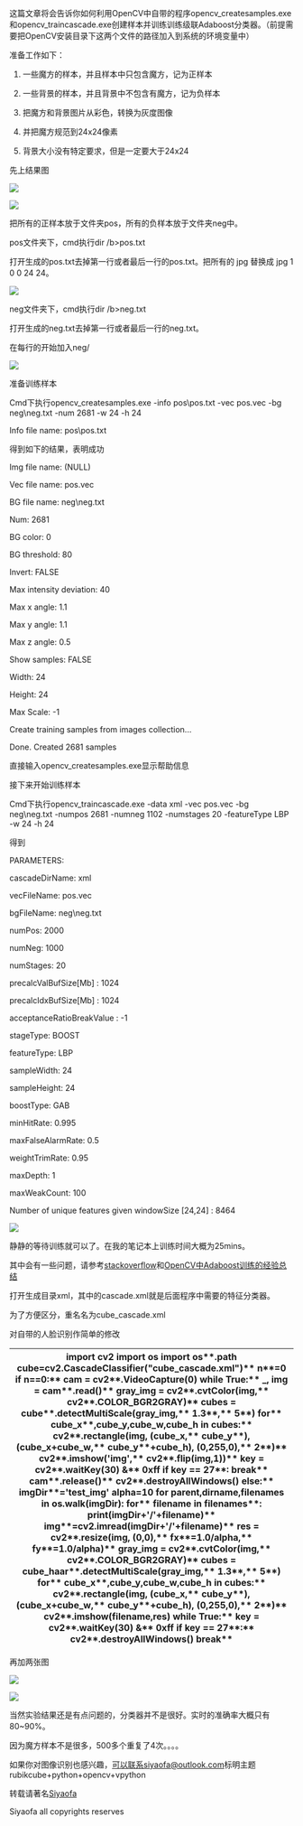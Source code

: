 这篇文章将会告诉你如何利用OpenCV中自带的程序opencv\_createsamples.exe和opencv\_traincascade.exe创建样本并训练训练级联Adaboost分类器。（前提需要把OpenCV安装目录下这两个文件的路径加入到系统的环境变量中）

准备工作如下：

1.  一些魔方的样本，并且样本中只包含魔方，记为正样本

2.  一些背景的样本，并且背景中不包含有魔方，记为负样本

3.  把魔方和背景图片从彩色，转换为灰度图像

4.  并把魔方规范到24x24像素

5.  背景大小没有特定要求，但是一定要大于24x24

先上结果图

![](media/d1954998aaff1a9f2043c7b6810f7f07.png)

![](media/37cd79ebaf1577c4182ce98e801c0f5b.png)

把所有的正样本放于文件夹pos，所有的负样本放于文件夹neg中。

pos文件夹下，cmd执行dir /b\>pos.txt

打开生成的pos.txt去掉第一行或者最后一行的pos.txt。把所有的 jpg 替换成 jpg 1 0 0
24 24。

![](media/4eafc7ce0fd98a1e3386970b9a584937.png)

neg文件夹下，cmd执行dir /b\>neg.txt

打开生成的neg.txt去掉第一行或者最后一行的neg.txt。

在每行的开始加入neg/

![](media/6d5ce5ce6bc6a0683b71a77045d547ff.png)

准备训练样本

Cmd下执行opencv\_createsamples.exe -info pos\\pos.txt -vec pos.vec -bg
neg\\neg.txt -num 2681 -w 24 -h 24

Info file name: pos\\pos.txt

得到如下的结果，表明成功

Img file name: (NULL)

Vec file name: pos.vec

BG file name: neg\\neg.txt

Num: 2681

BG color: 0

BG threshold: 80

Invert: FALSE

Max intensity deviation: 40

Max x angle: 1.1

Max y angle: 1.1

Max z angle: 0.5

Show samples: FALSE

Width: 24

Height: 24

Max Scale: -1

Create training samples from images collection...

Done. Created 2681 samples

直接输入opencv\_createsamples.exe显示帮助信息

接下来开始训练样本

Cmd下执行opencv\_traincascade.exe -data xml -vec pos.vec -bg neg\\neg.txt
-numpos 2681 -numneg 1102 -numstages 20 -featureType LBP -w 24 -h 24

得到

PARAMETERS:

cascadeDirName: xml

vecFileName: pos.vec

bgFileName: neg\\neg.txt

numPos: 2000

numNeg: 1000

numStages: 20

precalcValBufSize[Mb] : 1024

precalcIdxBufSize[Mb] : 1024

acceptanceRatioBreakValue : -1

stageType: BOOST

featureType: LBP

sampleWidth: 24

sampleHeight: 24

boostType: GAB

minHitRate: 0.995

maxFalseAlarmRate: 0.5

weightTrimRate: 0.95

maxDepth: 1

maxWeakCount: 100

Number of unique features given windowSize [24,24] : 8464

![](media/69d5e404c700781586a7fdb310ca3da1.png)

静静的等待训练就可以了。在我的笔记本上训练时间大概为25mins。

其中会有一些问题，请参考[stackoverflow](http://stackoverflow.com/questions/16058080/how-to-train-cascade-properly)和[OpenCV中Adaboost训练的经验总结](http://blog.csdn.net/xidianzhimeng/article/details/42147601)

打开生成目录xml，其中的cascade.xml就是后面程序中需要的特征分类器。

为了方便区分，重名名为cube\_cascade.xml

对自带的人脸识别作简单的修改

| **import** cv2 **import** os **import** os**.**path cube**=**cv2**.**CascadeClassifier**(**"cube\_cascade.xml"**)** n**=**0 **if** n**==**0**:** cam **=** cv2**.**VideoCapture**(**0**) while True:** \_**,** img **=** cam**.**read**()** gray\_img **=** cv2**.**cvtColor**(**img**,** cv2**.**COLOR\_BGR2GRAY**)** cubes **=** cube**.**detectMultiScale**(**gray\_img**,** 1.3**,** 5**) for** cube\_x**,**cube\_y**,**cube\_w**,**cube\_h **in** cubes**:** cv2**.**rectangle**(**img**, (**cube\_x**,** cube\_y**), (**cube\_x**+**cube\_w**,** cube\_y**+**cube\_h**), (**0**,**255**,**0**),** 2**)** cv2**.**imshow**(**'img'**,** cv2**.**flip**(**img**,**1**))** key **=** cv2**.**waitKey**(**30**) &** 0xff **if** key **==** 27**: break** cam**.**release**()** cv2**.**destroyAllWindows**() else:** imgDir**=**'test\_img' alpha**=**10 **for** parent**,**dirname**,**filenames **in** os**.**walk**(**imgDir**): for** filename **in** filenames**: print(**imgDir**+**'/'**+**filename**)** img**=**cv2**.**imread**(**imgDir**+**'/'**+**filename**)** res **=** cv2**.**resize**(**img**, (**0**,**0**),** fx**=**1.0**/**alpha**,** fy**=**1.0**/**alpha**)** gray\_img **=** cv2**.**cvtColor**(**img**,** cv2**.**COLOR\_BGR2GRAY**)** cubes **=** cube\_haar**.**detectMultiScale**(**gray\_img**,** 1.3**,** 5**) for** cube\_x**,**cube\_y**,**cube\_w**,**cube\_h **in** cubes**:** cv2**.**rectangle**(**img**, (**cube\_x**,** cube\_y**), (**cube\_x**+**cube\_w**,** cube\_y**+**cube\_h**), (**0**,**255**,**0**),** 2**)** cv2**.**imshow**(**filename**,**res**) while True:** key **=** cv2**.**waitKey**(**30**) &** 0xff **if** key **==** 27**:** cv2**.**destroyAllWindows**() break** |
|-----------------------------------------------------------------------------------------------------------------------------------------------------------------------------------------------------------------------------------------------------------------------------------------------------------------------------------------------------------------------------------------------------------------------------------------------------------------------------------------------------------------------------------------------------------------------------------------------------------------------------------------------------------------------------------------------------------------------------------------------------------------------------------------------------------------------------------------------------------------------------------------------------------------------------------------------------------------------------------------------------------------------------------------------------------------------------------------------------------------------------------------------------------------------------------------------------------------------------------------------------------------------------------------------------------------------------------------------------------------------------------------------------------------------------------------------------------------------------------------------------------------------------------------------------------------------------------------------------------------------------------------------------------------------------------------------------------------------------------|


再加两张图

![](media/75d7027f16de9eca3369464f0d40069e.png)

![](media/2a7e70ff2827246ab72638b14ea2f9ac.png)

当然实验结果还是有点问题的，分类器并不是很好。实时的准确率大概只有80\~90%。

因为魔方样本不是很多，500多个重复了4次。。。。

如果你对图像识别也感兴趣，[可以联系siyaofa\@outlook.com](可以联系siyaofa@outlook.com)标明主题rubikcube+python+opencv+vpython

转载请著名[Siyaofa](https://siyaofa.github.io/)

Siyaofa all copyrights reserves

